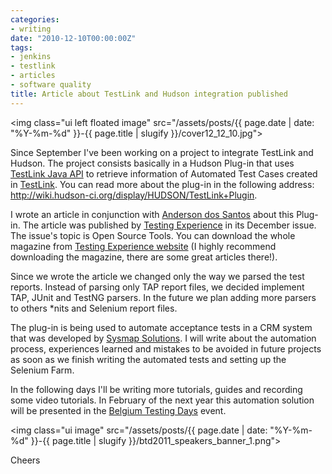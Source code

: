 ```yaml
---
categories:
- writing
date: "2010-12-10T00:00:00Z"
tags:
- jenkins
- testlink
- articles
- software quality
title: Article about TestLink and Hudson integration published
---
```


<img class="ui left floated image" src="/assets/posts/{{ page.date | date: "%Y-%m-%d" }}-{{ page.title | slugify }}/cover12_12_10.jpg">

Since September I've been working on a project to integrate TestLink and Hudson. The project consists basically in a Hudson Plug-in that uses <a title="TestLink java api" href="http://testlinkjavaapi.sourceforge.net/">TestLink Java API</a> to retrieve information of Automated Test Cases created in <a title="TestLink" href="http://www.teamst.org">TestLink</a>. You can read more about the plug-in in the following address: <a title="TestLink Hudson Plug-in" href="http://wiki.hudson-ci.org/display/HUDSON/TestLink+Plugin">http://wiki.hudson-ci.org/display/HUDSON/TestLink+Plugin</a>.

I wrote an article in conjunction with <a title="Anderson dos Santos" href="http://andersonxp.tumblr.com/">Anderson dos Santos</a> about this Plug-in. The article was published by <a title="Testing Experience" href="http://www.testingexperience.com/">Testing Experience</a> in its December issue. The issue's topic is Open Source Tools. You can download the whole magazine from <a title="Testing Experience" href="http://www.testingexperience.com/">Testing Experience website</a> (I highly recommend downloading the magazine, there are some great articles there!).

Since we wrote the article we changed only the way we parsed the test reports. Instead of parsing only TAP report files, we decided implement TAP, JUnit and TestNG parsers. In the future we plan adding more parsers to others *nits and Selenium report files.

The plug-in is being used to automate acceptance tests in a CRM system that was developed by <a title="Sysmap Solutions" href="http://www.sysmap.com.br">Sysmap Solutions</a>. I will write about the automation process, experiences learned and mistakes to be avoided in future projects as soon as we finish writing the automated tests and setting up the Selenium Farm.

In the following days I'll be writing more tutorials, guides and recording some video tutorials. In February of the next year this automation solution will be presented in the <a title="Belgium Testing Days" href="http://www.belgiumtestingdays.com/">Belgium Testing Days</a> event.

<img class="ui image" src="/assets/posts/{{ page.date | date: "%Y-%m-%d" }}-{{ page.title | slugify }}/btd2011_speakers_banner_1.png">

Cheers
